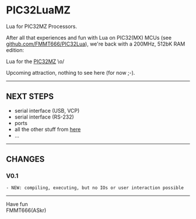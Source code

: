 
PIC32LuaMZ
==========

Lua for PIC32MZ Processors.

After all that experiences and fun with Lua on PIC32(MX) MCUs
(see [github.com/FMMT666/PIC32Lua][2]), we're back with a 200MHz, 512bK RAM edition:

Lua for the [PIC32MZ][3] \o/

Upcoming attraction, nothing to see here (for now ;-).  


---

## NEXT STEPS

  - serial interface (USB, VCP)
  - serial interface (RS-232)
  - ports
  - all the other stuff from [here][2]
  - ...


---

## CHANGES

### V0.1
    - NEW: compiling, executing, but no IOs or user interaction possible


---

Have fun  
FMMT666(ASkr)  


[1]: http://www.askrprojects.net/software/pic32lua/index.html
[2]: https://github.com/FMMT666/PIC32Lua
[3]: http://www.microchip.com/pagehandler/en-us/family/32bit/architecture-pic32mzecfamily.html
